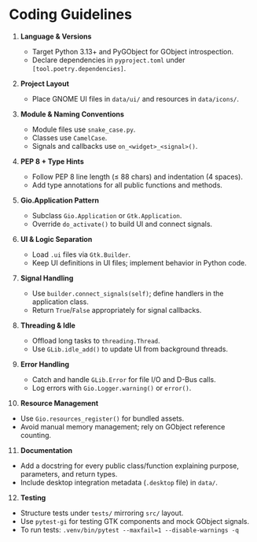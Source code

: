 # Coding Guidelines

1. **Language & Versions**

   * Target Python 3.13+ and PyGObject for GObject introspection.
   * Declare dependencies in `pyproject.toml` under `[tool.poetry.dependencies]`.

2. **Project Layout**

   * Place GNOME UI files in `data/ui/` and resources in `data/icons/`.

3. **Module & Naming Conventions**

   * Module files use `snake_case.py`.
   * Classes use `CamelCase`.
   * Signals and callbacks use `on_<widget>_<signal>()`.

4. **PEP 8 + Type Hints**

   * Follow PEP 8 line length (≤ 88 chars) and indentation (4 spaces).
   * Add type annotations for all public functions and methods.

5. **Gio.Application Pattern**

   * Subclass `Gio.Application` or `Gtk.Application`.
   * Override `do_activate()` to build UI and connect signals.

6. **UI & Logic Separation**

   * Load `.ui` files via `Gtk.Builder`.
   * Keep UI definitions in UI files; implement behavior in Python code.

7. **Signal Handling**

   * Use `builder.connect_signals(self)`; define handlers in the application class.
   * Return `True`/`False` appropriately for signal callbacks.

8. **Threading & Idle**

   * Offload long tasks to `threading.Thread`.
   * Use `GLib.idle_add()` to update UI from background threads.

9. **Error Handling**

   * Catch and handle `GLib.Error` for file I/O and D-Bus calls.
   * Log errors with `Gio.Logger.warning()` or `error()`.

10. **Resource Management**

* Use `Gio.resources_register()` for bundled assets.
* Avoid manual memory management; rely on GObject reference counting.

11. **Documentation**

* Add a docstring for every public class/function explaining purpose, parameters, and return types.
* Include desktop integration metadata (`.desktop` file) in `data/`.

12. **Testing**

* Structure tests under `tests/` mirroring `src/` layout.
* Use `pytest-gi` for testing GTK components and mock GObject signals.
* To run tests: `.venv/bin/pytest --maxfail=1 --disable-warnings -q`


